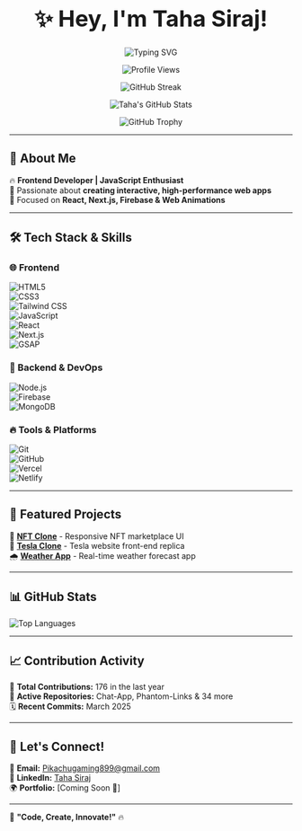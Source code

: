 <div align="center">
<h1 style="font-size: 40px" >✨ Hey, I'm Taha Siraj! </h1>

  
<img src="https://readme-typing-svg.herokuapp.com?font=Fira+Code&size=22&pause=1000&color=F7DF1E&center=true&width=435&lines=Frontend+Developer!;JavaScript+Enthusiast!;React+&+Next.js+Lover!" alt="Typing SVG" />

![Profile Views](https://komarev.com/ghpvc/?username=Taha-Siraj&color=blue)

![GitHub Streak](https://github-readme-streak-stats.herokuapp.com/?user=Taha-Siraj&theme=radical)

![Taha's GitHub Stats](https://github-readme-stats.vercel.app/api?username=Taha-Siraj&show_icons=true&theme=radical&custom_title=Taha's%20GitHub%20Stats)

![GitHub Trophy](https://github-profile-trophy.vercel.app/?username=Taha-Siraj&theme=radical&no-frame=true&margin-w=15)
</div>

---

## 🚀 About Me  
🔥 **Frontend Developer | JavaScript Enthusiast**  
🎨 Passionate about **creating interactive, high-performance web apps**  
🧠 Focused on **React, Next.js, Firebase & Web Animations**  

---

## 🛠️ Tech Stack & Skills  

### 🌐 Frontend  
![HTML5](https://img.shields.io/badge/-HTML5-E34F26?style=flat&logo=html5&logoColor=white)  
![CSS3](https://img.shields.io/badge/-CSS3-1572B6?style=flat&logo=css3&logoColor=white)  
![Tailwind CSS](https://img.shields.io/badge/-Tailwind%20CSS-38B2AC?style=flat&logo=tailwind-css&logoColor=white)  
![JavaScript](https://img.shields.io/badge/-JavaScript-F7DF1E?style=flat&logo=javascript&logoColor=black)  
![React](https://img.shields.io/badge/-React-61DAFB?style=flat&logo=react&logoColor=black)  
![Next.js](https://img.shields.io/badge/-Next.js-000000?style=flat&logo=next.js&logoColor=white)  
![GSAP](https://img.shields.io/badge/-GSAP-88CE02?style=flat&logo=greensock&logoColor=white)  

### 🔧 Backend & DevOps  
![Node.js](https://img.shields.io/badge/-Node.js-339933?style=flat&logo=node.js&logoColor=white)  
![Firebase](https://img.shields.io/badge/-Firebase-FFCA28?style=flat&logo=firebase&logoColor=black)  
![MongoDB](https://img.shields.io/badge/-MongoDB-47A248?style=flat&logo=mongodb&logoColor=white)  

### 🔥 Tools & Platforms  
![Git](https://img.shields.io/badge/-Git-F05032?style=flat&logo=git&logoColor=white)  
![GitHub](https://img.shields.io/badge/-GitHub-181717?style=flat&logo=github&logoColor=white)  
![Vercel](https://img.shields.io/badge/-Vercel-000000?style=flat&logo=vercel&logoColor=white)  
![Netlify](https://img.shields.io/badge/-Netlify-00C7B7?style=flat&logo=netlify&logoColor=white)  

---

## 🚀 Featured Projects  
🎨 **[NFT Clone](https://tahasiraj101.github.io/NFT-clone/)** - Responsive NFT marketplace UI  
🚨 **[Tesla Clone](#)** - Tesla website front-end replica  
🌧 **[Weather App](#)** - Real-time weather forecast app  

---

## 📊 GitHub Stats  
![Top Languages](https://github-readme-stats.vercel.app/api/top-langs/?username=Taha-Siraj&layout=compact&theme=radical)

---

## 📈 Contribution Activity  
📌 **Total Contributions:** 176 in the last year  
🔹 **Active Repositories:** Chat-App, Phantom-Links & 34 more  
🗓 **Recent Commits:** March 2025  

---

## 🔗 Let's Connect!  
📩 **Email:** Pikachugaming899@gmail.com  
🌟 **LinkedIn:** [Taha Siraj](https://linkedin.com/in/taha-siraj-2331952a8)  
🌍 **Portfolio:** [Coming Soon 🚀]  

---

🚀 **"Code, Create, Innovate!"** 🔥
